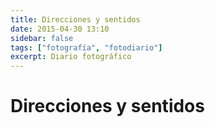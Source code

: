 ```yaml
---
title: Direcciones y sentidos
date: 2015-04-30 13:10
sidebar: false
tags: ["fotografía", "fotodiario"]
excerpt: Diario fotográfico
---
```


# Direcciones y sentidos

<Photo name="direcciones_sentidos.jpg" :breakpoints="['sm']" alt="Una farola con un edificio de fondo" />
